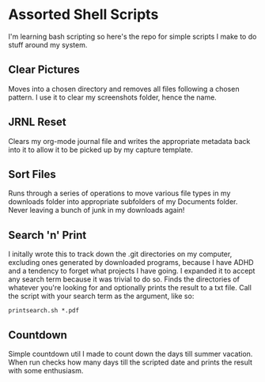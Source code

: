 # Assorted Shell Scripts
I'm learning bash scripting so here's the repo for simple scripts I make to do stuff around my system.

## Clear Pictures
Moves into a chosen directory and removes all files following a chosen pattern. I use it to clear my screenshots folder, hence the name.

## JRNL Reset
Clears my org-mode journal file and writes the appropriate metadata back into it to allow it to be picked up by my capture template.

## Sort Files
Runs through a series of operations to move various file types in my downloads folder into appropriate subfolders of my Documents folder. Never leaving a bunch of junk in my downloads again!

## Search 'n' Print
I initally wrote this to track down the .git directories on my computer, excluding ones generated by downloaded programs, because I have ADHD and a tendency to forget what projects I have going. I expanded it to accept any search term because it was trivial to do so. Finds the directories of whatever you're looking for and optionally prints the result to a txt file. Call the script with your search term as the argument, like so:
```
printsearch.sh *.pdf
```
## Countdown
Simple countdown util I made to count down the days till summer vacation. When run checks how many days till the scripted date and prints the result with some enthusiasm.
